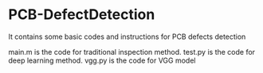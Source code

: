 # PCB-DefectDetection
It contains some basic codes and instructions for PCB defects detection

main.m is the code for traditional inspection method.
test.py is the code for deep learning method.
vgg.py is the code for VGG model
